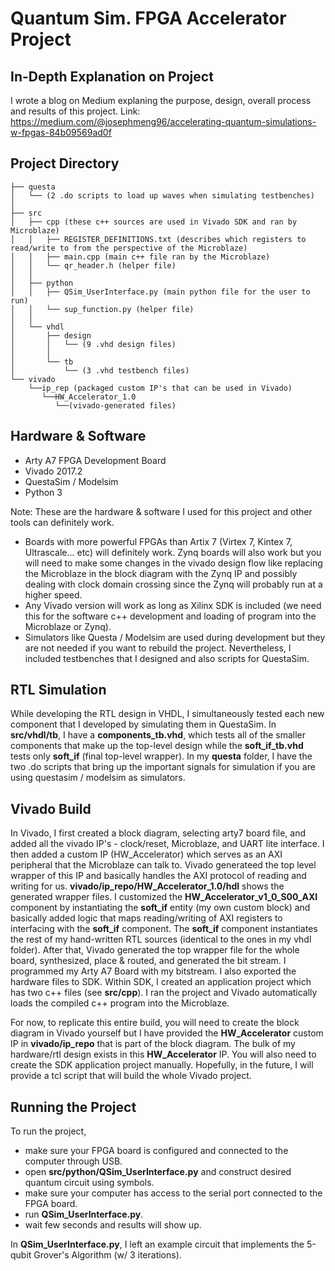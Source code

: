 # Quantum Sim. FPGA Accelerator Project 

## In-Depth Explanation on Project
I wrote a blog on Medium explaning the purpose, design, overall process and results of this project. 
Link: https://medium.com/@josephmeng96/accelerating-quantum-simulations-w-fpgas-84b09569ad0f

## Project Directory
```.
├── questa
│   └── (2 .do scripts to load up waves when simulating testbenches)
│   
├── src
│   ├── cpp (these c++ sources are used in Vivado SDK and ran by Microblaze)
│   │   ├── REGISTER_DEFINITIONS.txt (describes which registers to read/write to from the perspective of the Microblaze)
│   │   ├── main.cpp (main c++ file ran by the Microblaze)
│   │   └── qr_header.h (helper file)
│   │
│   ├── python
│   │   ├── QSim_UserInterface.py (main python file for the user to run)
│   │   └── sup_function.py (helper file)
│   │
│   └── vhdl
│       ├── design
│       │   └── (9 .vhd design files)
│       │
│       └── tb
│           └── (3 .vhd testbench files)
└── vivado 
    └──ip_rep (packaged custom IP's that can be used in Vivado)
       └──HW_Accelerator_1.0 
          └──(vivado-generated files)
 ```
 
## Hardware & Software
- Arty A7 FPGA Development Board
- Vivado 2017.2
- QuestaSim / Modelsim
- Python 3

Note: These are the hardware & software I used for this project and other tools can definitely work. 
- Boards with more powerful FPGAs than Artix 7 (Virtex 7, Kintex 7, Ultrascale... etc) will definitely work. Zynq boards will also work but you will need to make some changes in the vivado design flow like replacing the Microblaze in the block diagram with the Zynq IP and possibly dealing with clock domain crossing since the Zynq will probably run at a higher speed. 
- Any Vivado version will work as long as Xilinx SDK is included (we need this for the software c++ development and loading of program into the Microblaze or Zynq).
- Simulators like Questa / Modelsim are used during development but they are not needed if you want to rebuild the project. Nevertheless, I included testbenches that I designed and also scripts for QuestaSim. 

## RTL Simulation
While developing the RTL design in VHDL, I simultaneously tested each new component that I developed by simulating them in QuestaSim. In **src/vhdl/tb**, I have a **components_tb.vhd**, which tests all of the smaller components that make up the top-level design while the **soft_if_tb.vhd** tests only **soft_if** (final top-level wrapper). In my **questa** folder, I have the two .do scripts that bring up the important signals for simulation if you are using questasim / modelsim as simulators. 

## Vivado Build
In Vivado, I first created a block diagram, selecting arty7 board file, and added all the vivado IP's - clock/reset, Microblaze, and UART lite interface. I then added a custom IP (HW_Accelerator) which serves as an AXI peripheral that the Microblaze can talk to. Vivado generateed the top level wrapper of this IP and basically handles the AXI protocol of reading and writing for us. **vivado/ip_repo/HW_Accelerator_1.0/hdl** shows the generated wrapper files. I customized the **HW_Accelerator_v1_0_S00_AXI** component by instantiating the **soft_if** entity (my own custom block) and basically added logic that maps reading/writing of AXI registers to interfacing with the **soft_if** component. The **soft_if** component instantiates the rest of my hand-written RTL sources (identical to the ones in my vhdl folder). After that, Vivado generated the top wrapper file for the whole board, synthesized, place & routed, and generated the bit stream. I programmed my Arty A7 Board with my bitstream. I also exported the hardware files to SDK. Within SDK, I created an application project which has two c++ files (see **src/cpp**). I ran the project and Vivado automatically loads the compiled c++ program into the Microblaze. 

For now, to replicate this entire build, you will need to create the block diagram in Vivado yourself but I have provided the **HW_Accelerator** custom IP in **vivado/ip_repo** that is part of the block diagram. The bulk of my hardware/rtl design exists in this **HW_Accelerator** IP. You will also need to create the SDK application project manually. Hopefully, in the future, I will provide a tcl script that will build the whole Vivado project.

## Running the Project
To run the project, 
- make sure your FPGA board is configured and connected to the computer through USB.
- open **src/python/QSim_UserInterface.py** and construct desired quantum circuit using symbols. 
- make sure your computer has access to the serial port connected to the FPGA board.
- run **QSim_UserInterface.py**.
- wait few seconds and results will show up. 

In **QSim_UserInterface.py**, I left an example circuit that implements the 5-qubit Grover's Algorithm (w/ 3 iterations). 


